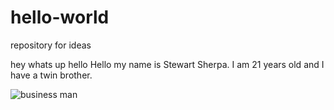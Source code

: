 # hello-world
repository for ideas

hey whats up hello
Hello my name is Stewart Sherpa. I am 21 years old and I have a twin brother.

![business man](images/office.png)
